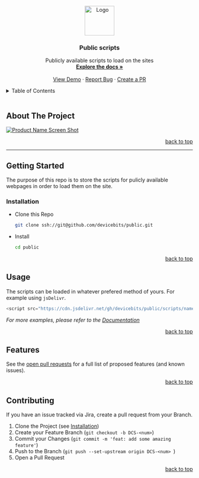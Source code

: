 <!-- PROJECT LOGO -->
<br />
<div align="center">
  <a href="https://github.com/devicebits/public">
    <img src="https://avatars.githubusercontent.com/u/112494822?s=96&v=4" alt="Logo" width="80" height="80">
  </a>

<h3 align="center">Public scripts</h3>

  <p align="center">
    Publicly available scripts to load on the sites
    <br />
    <a href="https://github.com/devicebits/public"><strong>Explore the docs »</strong></a>
    <br />
    <br />
    <a href="https://github.com/devicebits/public">View Demo</a>
    ·
    <a href="https://github.com/devicebits/public/issues">Report Bug</a>
    ·
    <a href="https://github.com/devicebits/public/pulls">Create a PR</a>
  </p>
</div>


<!-- TABLE OF CONTENTS -->
<details>
  <summary>Table of Contents</summary>
  <ol>
    <li>
      <a href="#about-the-project">About The Project</a>
    </li>
    <li>
      <a href="#getting-started">Getting Started</a>
      <ul>
        <li><a href="#environment-prerequisites">Environment Prerequisites</a></li>
        <li><a href="#installation">Installation</a></li>
      </ul>
    </li>
    <li><a href="#usage">Usage</a></li>
    <li><a href="#features">Features</a></li>
    <li><a href="#contributing">Contributing</a></li>
  </ol>
</details>
<br />


<!-- ABOUT THE PROJECT -->
## About The Project

[![Product Name Screen Shot][product-screenshot]](https://example.com)


<p align="right"><a href="#readme-top">back to top</a></p>

___
## Getting Started
The purpose of this repo is to store the scripts for pulicly available webpages in order to load them on the site.

### Installation

* Clone this Repo
    ```sh
    git clone ssh://git@github.com/devicebits/public.git
    ```
* Install
    ```sh
    cd public
    ```

<p align="right"><a href="#readme-top">back to top</a></p>

<!-- USAGE EXAMPLES -->
## Usage

The scripts can be loaded in whatever prefered method of yours. For example using `jsDelivr`.
```js
<script src="https://cdn.jsdelivr.net/gh/devicebits/public/scripts/name_of_the_script.js" />
```

_For more examples, please refer to the [Documentation](https://www.jsdelivr.com/documentation)_

<p align="right"><a href="#readme-top">back to top</a></p>

<!-- FEATURES -->
## Features

<!-- - [ ] Feature 1 -->
<!-- - [ ] Feature 2 -->
<!-- - [ ] Feature 3 -->
  <!-- - [ ] Nested Feature -->

See the [open pull requests](https://github.com/devicebits/public/pulls/?open) for a full list of proposed features (and known issues).

<p align="right"><a href="#readme-top">back to top</a></p>

<!-- CONTRIBUTING -->
## Contributing

If you have an issue tracked via Jira, create a pull request from your Branch.

1. Clone the Project (see [Installation](#installation))
2. Create your Feature Branch (`git checkout -b DCS-<num>`)
3. Commit your Changes (`git commit -m 'feat: add some amazing feature'`)
4. Push to the Branch (`git push --set-upstream origin DCS-<num> `)
5. Open a Pull Request

<p align="right"><a href="#readme-top">back to top</a></p>

<!-- MARKDOWN LINKS & IMAGES -->
<!-- https://www.markdownguide.org/basic-syntax/#reference-style-links -->

[contributor-covenant-shield]: https://img.shields.io/badge/Contributor%20Covenant-2.1-4baaaa.svg?plastic&logo=appveyor
[contributor-covenant-url]: CODE_OF_CONDUCT.md

<!-- Product Screenshot -->
[product-screenshot]: https://user-images.githubusercontent.com/61286823/192252063-6628c4c9-307a-47cd-9c57-caf58d22d10e.png

<!-- Our Logo -->
[our-logo]: https://avatars.githubusercontent.com/u/112494822?s=96&v=4
[our-homepage]: https://github.com/devicebits
